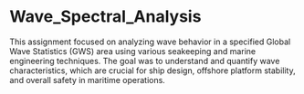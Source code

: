 # Wave_Spectral_Analysis
This assignment focused on analyzing wave behavior in a specified Global Wave Statistics (GWS) area using various seakeeping and marine engineering techniques. The goal was to understand and quantify wave characteristics, which are crucial for ship design, offshore platform stability, and overall safety in maritime operations.
